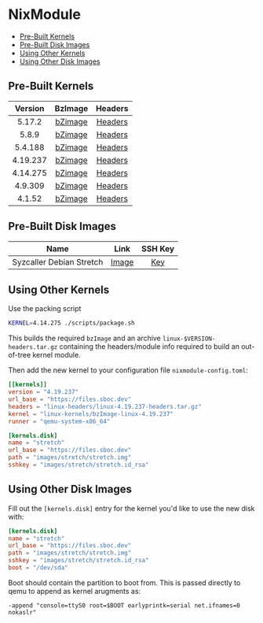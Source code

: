 
# NixModule

- [Pre-Built Kernels](#pre-built-kernels)  
- [Pre-Built Disk Images](#pre-built-disks)  
- [Using Other Kernels](#using-other-kernels)  
- [Using Other Disk Images](#using-other-disks)  




## Pre-Built Kernels <a name="pre-built-kernels"/>

| Version | BzImage   | Headers |
| :---:   | :---:     | :---:   |
| 5.17.2  | [bZimage](https://files.sboc.dev/linux-kernels/bzImage-5.17.2) | [Headers](https://files.sboc.dev/linux-headers/linux-5.17.2-headers.tar.gz)| 
| 5.8.9   | [bZimage](https://files.sboc.dev/linux-kernels/bzImage-5.8.9)  | [Headers](https://files.sboc.dev/linux-headers/linux-5.8.9-headers.tar.gz)| 
| 5.4.188 | [bZimage](https://files.sboc.dev/linux-kernels/bzImage-5.4.188)| [Headers](https://files.sboc.dev/linux-headers/linux-5.4.188-headers.tar.gz)| 
| 4.19.237| [bZimage](https://files.sboc.dev/linux-kernels/bzImage-4.19.237) | [Headers](https://files.sboc.dev/linux-headers/linux-4.19.237-headers.tar.gz)| 
| 4.14.275| [bZimage](https://files.sboc.dev/linux-kernels/bzImage-4.14.275) | [Headers](https://files.sboc.dev/linux-headers/linux-4.14.275-headers.tar.gz)| 
| 4.9.309| [bZimage](https://files.sboc.dev/linux-kernels/bzImage-4.9.309) | [Headers](https://files.sboc.dev/linux-headers/linux-4.4.309-headers.tar.gz)| 
| 4.1.52| [bZimage](https://files.sboc.dev/linux-kernels/bzImage-4.1.52) | [Headers](https://files.sboc.dev/linux-headers/linux-4.1.52-headers.tar.gz)| 

## Pre-Built Disk Images <a name="pre-built-disks"/>

| Name    | Link      | SSH Key |
| :---:   | :---:     | :---:   |
| Syzcaller Debian Stretch   | [Image](https://files.sboc.dev/images/stretch/stretch.img)  | [Key](https://files.sboc.dev/images/stretch/stretch.id_rsa)  

## Using Other Kernels <a name="using-other-kernels"/>

Use the packing script

```sh
KERNEL=4.14.275 ./scripts/package.sh
```

This builds the required `bzImage` and an archive `linux-$VERSION-headers.tar.gz` containing the headers/module info required to build an out-of-tree kernel module.

Then add the new kernel to your configuration file `nixmodule-config.toml`:

```toml
[[kernels]]
version = "4.19.237"
url_base = "https://files.sboc.dev"
headers = "linux-headers/linux-4.19.237-headers.tar.gz" 
kernel = "linux-kernels/bzImage-linux-4.19.237"
runner = "qemu-system-x86_64"

[kernels.disk]
name = "stretch"
url_base = "https://files.sboc.dev"
path = "images/stretch/stretch.img"
sshkey = "images/stretch/stretch.id_rsa"
```


## Using Other Disk Images <a name="using-other-disks"/>

Fill out the `[kernels.disk]` entry for the kernel you'd like to use the new disk with:

```toml
[kernels.disk]
name = "stretch"
url_base = "https://files.sboc.dev"
path = "images/stretch/stretch.img"
sshkey = "images/stretch/stretch.id_rsa"
boot = "/dev/sda"
```

Boot should contain the partition to boot from. This is passed directly to qemu to append as kernel arugments as:

```
-append "console=ttyS0 root=$BOOT earlyprintk=serial net.ifnames=0 nokaslr"
```
